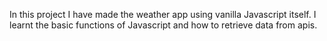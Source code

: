 In this project I have made the weather app using vanilla Javascript itself.
I learnt the basic functions of Javascript and how to retrieve data from apis.
